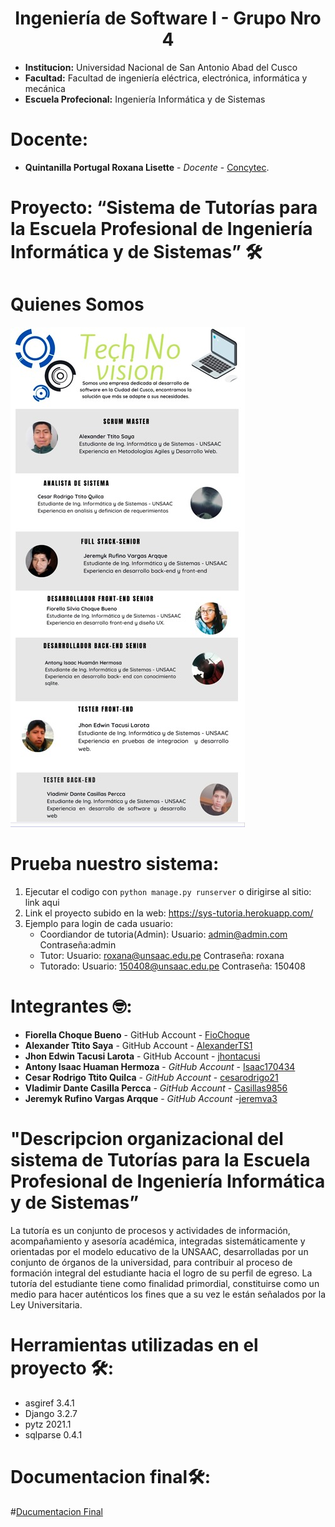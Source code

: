  # **<center>Ingeniería de Software I - Grupo Nro 4</center>**

- **Institucion:** Universidad Nacional de San Antonio Abad del Cusco
- **Facultad:** Facultad de ingeniería eléctrica, electrónica, informática y mecánica
- **Escuela Profecional:** Ingeniería Informática y de Sistemas

# Docente:
- **Quintanilla Portugal Roxana Lisette** - _Docente_ - [Concytec](http://directorio.concytec.gob.pe/appDirectorioCTI/VerDatosInvestigador.do?id_investigador=40930).

# Proyecto: “Sistema de Tutorías para la Escuela Profesional de Ingeniería Informática y de Sistemas” 🛠
# Quienes Somos 
![Image text](https://github.com/AlexanderTS1/Sistema_de_tutorias-TechnoVision/blob/main/Equipo%20de%20trabajo%20TechNoVision.jpeg)
# Prueba nuestro sistema:
1. Ejecutar el codigo  con `python manage.py runserver` o dirigirse al sitio: link aqui
2. Link el proyecto subido en la web: https://sys-tutoria.herokuapp.com/
3. Ejemplo para login de cada usuario:
   - Coordiandor de tutoria(Admin): Usuario:  admin@admin.com Contraseña:admin
   - Tutor: Usuario: roxana@unsaac.edu.pe Contraseña: roxana
   - Tutorado: Usuario: 150408@unsaac.edu.pe Contraseña: 150408
# Integrantes 🤓:
- **Fiorella Choque Bueno** - GitHub Account - [FioChoque](https://github.com/FioChoque)
- **Alexander Ttito Saya** - GitHub Account - [AlexanderTS1](https://github.com/AlexanderTS1)
- **Jhon Edwin Tacusi Larota** - GitHub Account - [jhontacusi](https://github.com/jhontacusi)
- **Antony Isaac Huaman Hermoza** - _GitHub Account_ - [Isaac170434](https://github.com/Isaac170434)
- **Cesar Rodrigo Ttito Quilca** - _GitHub Account_ - [cesarodrigo21](https://github.com/cesarodrigo21)
- **Vladimir Dante Casilla Percca** - _GitHub Account_ - [Casillas9856](https://github.com/Casillas9856)
- **Jeremyk Rufino Vargas Arqque** - _GitHub Account_ -[jeremva3](https://github.com/jeremva3)

# "Descripcion organizacional del sistema de Tutorías para la Escuela Profesional de Ingeniería Informática y de Sistemas”

La tutoría es un conjunto de procesos y actividades de información, acompañamiento y asesoría académica, integradas sistemáticamente y orientadas por el modelo educativo de la UNSAAC, desarrolladas por un conjunto de órganos de la universidad, para contribuir al proceso de formación integral del estudiante hacia el logro de su perfil de egreso. La tutoría del estudiante tiene como finalidad primordial, constituirse como un medio para hacer auténticos los fines que a su vez le están señalados por la Ley Universitaria. 

# Herramientas utilizadas en el proyecto 🛠:

- asgiref 3.4.1
- Django 3.2.7
- pytz 2021.1
- sqlparse 0.4.1

# Documentacion final🛠:
#[Ducumentacion Final](https://github.com/AlexanderTS1/Sistema_de_tutorias-TechnoVision/blob/main/Tercera%20Entrega/Documentacion/Documentocion%20software%20final.pdf)

